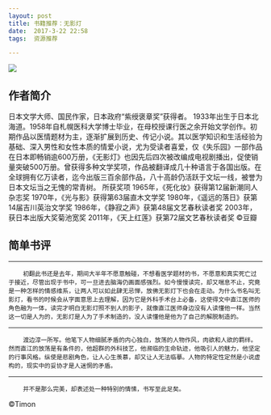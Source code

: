 ```yaml
---
layout: post
title: 书籍推荐：无影灯
date:  2017-3-22 22:58 
tags:  资源推荐

---
```


<p><img src="/images/shadowless.jpg"                                     small="0" /><br /></p>

##  作者简介
日本文学大师、国民作家，日本政府“紫绶褒章奖”获得者。
1933年出生于日本北海道。1958年自札幌医科大学博士毕业，在母校授课行医之余开始文学创作。初期作品以医情题材为主，逐渐扩展到历史、传记小说。其以医学知识和生活经验为基础、深入男性和女性本质的情爱小说，尤为受读者喜爱，仅《失乐园》一部作品在日本即畅销逾600万册，《无影灯》也因先后四次被改编成电视剧播出，促使销量突破500万册。曾获得多种文学奖项，作品被翻译成几十种语言于各国出版。在全球拥有亿万读者，迄今出版三百余部作品，八十高龄仍活跃于文坛一线，被誉为日本文坛当之无愧的常青树。
所获奖项
1965年，《死化妆》获得第12届新潮同人杂志奖
1970年，《光与影》获得第63届直木文学奖
1980年，《遥远的落日》获第14届吉川英治文学奖
1986年，《静寂之声》获第48届文艺春秋读者奖
2003年，获日本出版大奖菊池宽奖
2011年，《天上红莲》获第72届文艺春秋读者奖
©豆瓣 

##  简单书评

---
        初翻此书还是去年，期间大半年不愿意触碰，不想看医学题材的书，不愿意和真实死亡过于接近，尽管出现于书中，可一旦进去脑海仍画面感强烈。如今慢慢读完，却又喘息不止，究竟是一种怎样的情感维系，让两人可以如此肆无忌惮，放佛无影灯下也会在走动。为什么书名叫无影灯，看书的时候会从字面意思上去理解，因为它是外科手术台上必备，这使得文中直江医师的角色融为一体，读完才明白无影灯照不到人的影子，就像直江医师身边没有人读懂他一样。当然这一切是人为的，无影灯是人为了手术制造的，没人读懂他是他为了自己的解脱制造的。
---
        渡边淳一所写。他笔下人物细腻矛盾的内心独白，放荡的人物作风，肉欲和人欲的羁绊。然而直江的放荡是有条件的，他超群的外科技艺，他濒临的生命轨迹，他吸引人的魅力，他坚定的行事风格。纵使是悲剧角色，让人心生羡慕，却又让人无法临摹。人物的特定性定然是小说虚构的，现实中的妥协才是人迷惘的矛盾。
---
        并不是那么完美，却表述处一种特别的情愫，书写至此足矣。



©Timon